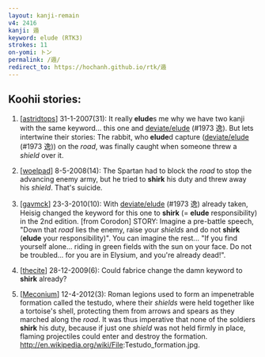 ```yaml
---
layout: kanji-remain
v4: 2416
kanji: 遁
keyword: elude (RTK3)
strokes: 11
on-yomi: トン
permalink: /遁/
redirect_to: https://hochanh.github.io/rtk/遁
---
```


## Koohii stories: 

1) [<a href="http://kanji.koohii.com/profile/astridtops">astridtops</a>] 31-1-2007(31): It really<strong> elude</strong>s me why we have two kanji with the same keyword... this one and <a href="http://kanji.koohii.com/study/kanji/1973">deviate/elude</a> (#1973 逸). But lets intertwine their stories: The rabbit, who<strong> elude</strong>d capture (<a href="http://kanji.koohii.com/study/kanji/1973">deviate/elude</a> (#1973 逸)) on the <em>road</em>, was finally caught when someone threw a <em>shield</em> over it.

2) [<a href="http://kanji.koohii.com/profile/woelpad">woelpad</a>] 8-5-2008(14): The Spartan had to block the <em>road</em> to stop the advancing enemy army, but he tried to <strong>shirk</strong> his duty and threw away his <em>shield</em>. That&#039;s suicide.

3) [<a href="http://kanji.koohii.com/profile/gavmck">gavmck</a>] 23-3-2010(10): With <a href="http://kanji.koohii.com/study/kanji/1973">deviate/elude</a> (#1973 逸) already taken, Heisig changed the keyword for this one to <strong>shirk</strong> (= <strong>elude</strong> responsibility) in the 2nd edition. [from Corodon] STORY: Imagine a pre-battle speech, &quot;Down that <em>road</em> lies the enemy, raise your <em>shields</em> and do not <strong>shirk</strong> (<strong>elude</strong> your responsibility)&quot;. You can imagine the rest... &quot;If you find yourself alone... riding in green fields with the sun on your face. Do not be troubled... for you are in Elysium, and you&#039;re already dead!&quot;.

4) [<a href="http://kanji.koohii.com/profile/thecite">thecite</a>] 28-12-2009(6): Could fabrice change the damn keyword to <strong>shirk</strong> already?

5) [<a href="http://kanji.koohii.com/profile/Meconium">Meconium</a>] 12-4-2012(3): Roman legions used to form an impenetrable formation called the testudo, where their <em>shields</em> were held together like a tortoise&#039;s shell, protecting them from arrows and spears as they marched along the <em>road</em>. It was thus imperative that none of the soldiers <strong>shirk</strong> his duty, because if just one <em>shield</em> was not held firmly in place, flaming projectiles could enter and destroy the formation. <a href="http://en.wikipedia.org/wiki/File">http://en.wikipedia.org/wiki/File</a>:Testudo_formation.jpg.

